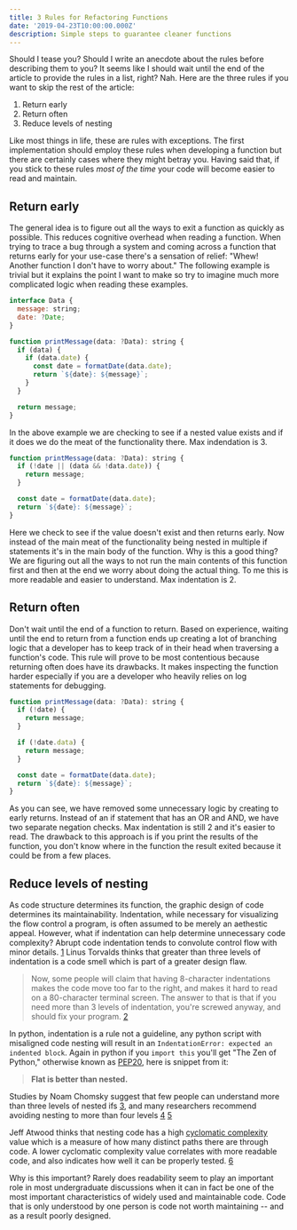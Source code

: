 ```yaml
---
title: 3 Rules for Refactoring Functions
date: '2019-04-23T10:00:00.000Z'
description: Simple steps to guarantee cleaner functions
---
```


Should I tease you? Should I write an anecdote about the rules before describing
them to you? It seems like I should wait until the end of the article to provide
the rules in a list, right? Nah. Here are the three rules if you want to skip
the rest of the article:

1. Return early
2. Return often
3. Reduce levels of nesting

Like most things in life, these are rules with exceptions. The first
implementation should employ these rules when developing a function but there
are certainly cases where they might betray you. Having said that, if you stick
to these rules _most of the time_ your code will become easier to read and
maintain.

## Return early

The general idea is to figure out all the ways to exit a function as quickly as
possible. This reduces cognitive overhead when reading a function. When trying
to trace a bug through a system and coming across a function that returns early
for your use-case there's a sensation of relief: "Whew! Another function I don't
have to worry about." The following example is trivial but it explains the point
I want to make so try to imagine much more complicated logic when reading these
examples.

```js
interface Data {
  message: string;
  date: ?Date;
}

function printMessage(data: ?Data): string {
  if (data) {
    if (data.date) {
      const date = formatDate(data.date);
      return `${date}: ${message}`;
    }
  }

  return message;
}
```

In the above example we are checking to see if a nested value exists and if it
does we do the meat of the functionality there. Max indendation is 3.

```js
function printMessage(data: ?Data): string {
  if (!date || (data && !data.date)) {
    return message;
  }

  const date = formatDate(data.date);
  return `${date}: ${message}`;
}
```

Here we check to see if the value doesn't exist and then returns early. Now
instead of the main meat of the functionality being nested in multiple if
statements it's in the main body of the function. Why is this a good thing? We
are figuring out all the ways to not run the main contents of this function
first and then at the end we worry about doing the actual thing. To me this is
more readable and easier to understand. Max indentation is 2.

## Return often

Don't wait until the end of a function to return. Based on experience, waiting
until the end to return from a function ends up creating a lot of branching
logic that a developer has to keep track of in their head when traversing a
function's code. This rule will prove to be most contentious because returning
often does have its drawbacks. It makes inspecting the function harder
especially if you are a developer who heavily relies on log statements for
debugging.

```js
function printMessage(data: ?Data): string {
  if (!date) {
    return message;
  }

  if (!date.data) {
    return message;
  }

  const date = formatDate(data.date);
  return `${date}: ${message}`;
}
```

As you can see, we have removed some unnecessary logic by creating to early
returns. Instead of an if statement that has an OR and AND, we have two separate
negation checks. Max indentation is still 2 and it's easier to read. The
drawback to this approach is if you print the results of the function, you don't
know where in the function the result exited because it could be from a few
places.

## Reduce levels of nesting

As code structure determines its function, the graphic design of code determines
its maintainability. Indentation, while necessary for visualizing the flow
control a program, is often assumed to be merely an aethestic appeal. However,
what if indentation can help determine unnecessary code complexity? Abrupt code
indentation tends to convolute control flow with minor details.
[1](http://www.perforce.com/resources/white-papers/seven-pillars-pretty-code)
Linus Torvalds thinks that greater than three levels of indentation is a code
smell which is part of a greater design flaw.

> Now, some people will claim that having 8-character indentations makes the
> code move too far to the right, and makes it hard to read on a 80-character
> terminal screen. The answer to that is that if you need more than 3 levels of
> indentation, you're screwed anyway, and should fix your program.
> [2](https://www.kernel.org/doc/Documentation/CodingStyle)

In python, indentation is a rule not a guideline, any python script with
misaligned code nesting will result in an
`IndentationError: expected an indented block`. Again in python if you
`import this` you'll get "The Zen of Python," otherwise known as
[PEP20](https://www.python.org/dev/peps/pep-0020/), here is snippet from it:

> **Flat is better than nested.**

Studies by Noam Chomsky suggest that few people can understand more than three
levels of nested ifs
[3](http://www.amazon.com/Managing-structured-techniques-Strategies-development/dp/0917072561),
and many researchers recommend avoiding nesting to more than four levels
[4](http://www.amazon.com/Software-Reliability-Principles-Glenford-Myers/dp/0471627658)
[5](http://www.amazon.com/Software-Engineering-Concepts-Professional-Vol/dp/0201122316%3FSubscriptionId%3D0JRA4J6WAV0RTAZVS6R2%26tag%3Dworldcat-20%26linkCode%3Dxm2%26camp%3D2025%26creative%3D165953%26creativeASIN%3D0201122316)

Jeff Atwood thinks that nesting code has a high
[cyclomatic complexity](https://en.wikipedia.org/wiki/Cyclomatic_complexity)
value which is a measure of how many distinct paths there are through code. A
lower cyclomatic complexity value correlates with more readable code, and also
indicates how well it can be properly tested.
[6](http://blog.codinghorror.com/flattening-arrow-code/)

Why is this important? Rarely does readability seem to play an important role in
most undergraduate discussions when it can in fact be one of the most important
characteristics of widely used and maintainable code. Code that is only
understood by one person is code not worth maintaining -- and as a result poorly
designed.
